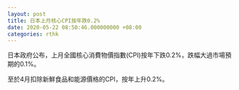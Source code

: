 ```yaml
---
layout: post
title: 日本上月核心CPI按年跌0.2%
date: 2020-05-22 08:50:46.000000000 +08:00
categories: rthk
---
```


日本政府公布，上月全國核心消費物價指數(CPI)按年下跌0.2%，跌幅大過市場預期的0.1%。

至於4月扣除新鮮食品和能源價格的CPI，按年上升0.2%。
